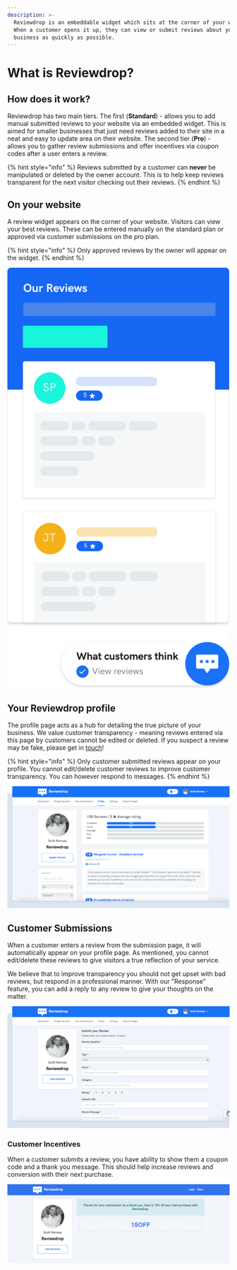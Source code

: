 ```yaml
---
description: >-
  Reviewdrop is an embeddable widget which sits at the corner of your website.
  When a customer opens it up, they can view or submit reviews about your
  business as quickly as possible.
---
```


# What is Reviewdrop?

## How does it work?

Reviewdrop has two main tiers. The first \(**Standard**\) - allows you to add manual submitted reviews to your website via an embedded widget. This is aimed for smaller businesses that just need reviews added to their site in a neat and easy to update area on their website. The second tier \(**Pro**\) - allows you to gather review submissions and offer incentives via coupon codes after a user enters a review. 

{% hint style="info" %}
Reviews submitted by a customer can **never** be manipulated or deleted by the owner account. This is to help keep reviews transparent for the next visitor checking out their reviews.
{% endhint %}

## On your website

A review widget appears on the corner of your website. Visitors can view your best reviews. These can be entered manually on the standard plan or approved via customer submissions on the pro plan.  

{% hint style="info" %}
Only approved reviews by the owner will appear on the widget.
{% endhint %}

![The Reviewdrop widget that appears on your website.](../.gitbook/assets/widget-graphic.png)

## Your Reviewdrop profile

The profile page acts as a hub for detailing the true picture of your business. We value customer transparency - meaning reviews entered via this page by customers cannot be edited or deleted. If you suspect a review may be fake, please get in [touch](https://reviewdrop.io/contact)!

{% hint style="info" %}
Only customer submitted reviews appear on your profile. You cannot edit/delete customer reviews to improve customer transparency. You can however respond to messages.
{% endhint %}

![The Reviewdrop profile page that visitors can see reviews from other customers and submit their own.](../.gitbook/assets/widget-graphic-2.png)

## Customer Submissions

When a customer enters a review from the submission page, it will automatically appear on your profile page. As mentioned, you cannot edit/delete these reviews to give visitors a true reflection of your service.

We believe that to improve transparency you should not get upset with bad reviews, but respond in a professional manner. With our "Response" feature, you can add a reply to any review to give your thoughts on the matter.

![](../.gitbook/assets/widget-graphic-3.png)

### Customer Incentives

When a customer submits a review, you have ability to show them a coupon code and a thank you message. This should help increase reviews and conversion with their next purchase.

![Offer coupon codes on submission as a thank you for customer entries.](../.gitbook/assets/screenshot-2018-11-19-at-00.01.41.png)




